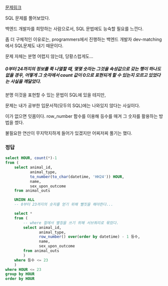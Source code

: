 [문제링크](https://programmers.co.kr/learn/courses/30/lessons/59413)

SQL 문제를 풀어보았다.

백엔드 개발자를 희망하는 사람으로서, SQL 문법에도 능숙할 필요를 느낀다.

좀 더 구체적인 이유로는, programmers에서 진행하는 백엔드 개발자 dev-matching에서 SQL문제도 내기 때문이다.

문제 자체는 분명 어렵지 않는데, 당황스럽게도...

##### 0부터 24까지의 정보를 쭉 나열할 때, 몇몇 숫자는 그것을 속성값으로 갖는 행이 하나도 없을 경우, 어떻게 그 숫자에서 count 값이 0으로 표현되게 할 수 있는지 모르고 있었다는 사실을 깨달았다.

분명 이것을 표현할 수 있는 문법이 SQL에 있을 테지만, 

문제는 내가 공부한 입문서적(모두의 SQL)에는 나와있지 않다는 사실이다.

이가 없으면 잇몸이다. row_number 함수를 이용해 등수를 매겨 그 숫자를 활용하는 방법을 썼다.

불필요한 연산이 무지막지하게 들어가 있겠지만 어찌저찌 풀기는 했다.



### 정답

```sql
select HOUR, count(*)-1
from (
    select animal_id, 
           animal_type, 
           to_number(to_char(datetime, 'HH24')) HOUR,
           name, 
           sex_upon_outcome
    from animal_outs

    UNION ALL
    -- 0부터 23까지의 숫자를 얻기 위해 뻘짓을 해야한다...

    select *
    from (
        -- where 절에서 별칭을 쓰기 위해 서브쿼리로 묶었다.
        select animal_id, 
               animal_type, 
               row_number() over(order by datetime) - 1 등수, 
               name, 
               sex_upon_outcome
        from animal_outs
        )
    where 등수 <= 23
    )
where HOUR <= 23
group by HOUR
order by HOUR
```

